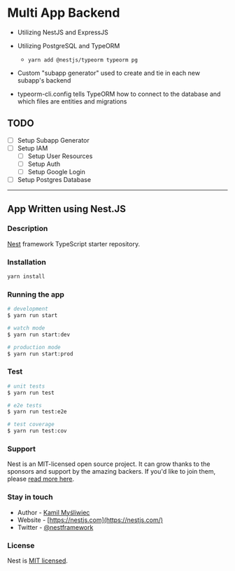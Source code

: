 # Multi App Backend

* Utilizing NestJS and ExpressJS
* Utilizing PostgreSQL and TypeORM
  * ```yarn add @nestjs/typeorm typeorm pg```
* Custom "subapp generator" used to create and tie in each new subapp's backend

* typeorm-cli.config tells TypeORM how to connect to the database and which files are entities and migrations

## TODO

* [ ] Setup Subapp Generator
* [ ] Setup IAM
  * [ ] Setup User Resources
  * [ ] Setup Auth
  * [ ] Setup Google Login
* [ ] Setup Postgres Database

-------------------

## App Written using Nest.JS

### Description

[Nest](https://github.com/nestjs/nest) framework TypeScript starter repository.

### Installation

```bash
yarn install
```

### Running the app

```bash
# development
$ yarn run start

# watch mode
$ yarn run start:dev

# production mode
$ yarn run start:prod
```

### Test

```bash
# unit tests
$ yarn run test

# e2e tests
$ yarn run test:e2e

# test coverage
$ yarn run test:cov
```

### Support

Nest is an MIT-licensed open source project. It can grow thanks to the sponsors and support by the amazing backers. If you'd like to join them, please [read more here](https://docs.nestjs.com/support).

### Stay in touch

* Author - [Kamil Myśliwiec](https://kamilmysliwiec.com)
* Website - [https://nestjs.com](https://nestjs.com/)
* Twitter - [@nestframework](https://twitter.com/nestframework)

### License

Nest is [MIT licensed](LICENSE).
